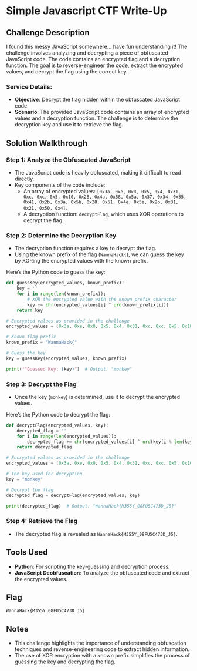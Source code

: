 # Simple Javascript CTF Write-Up

## Challenge Description
I found this messy JavaScript somewhere... have fun understanding it! The challenge involves analyzing and decrypting a piece of obfuscated JavaScript code. The code contains an encrypted flag and a decryption function. The goal is to reverse-engineer the code, extract the encrypted values, and decrypt the flag using the correct key.

### Service Details:
- **Objective**: Decrypt the flag hidden within the obfuscated JavaScript code.
- **Scenario**: The provided JavaScript code contains an array of encrypted values and a decryption function. The challenge is to determine the decryption key and use it to retrieve the flag.

## Solution Walkthrough

### Step 1: Analyze the Obfuscated JavaScript
- The JavaScript code is heavily obfuscated, making it difficult to read directly.
- Key components of the code include:
  - An array of encrypted values: `[0x3a, 0xe, 0x0, 0x5, 0x4, 0x31, 0xc, 0xc, 0x5, 0x10, 0x28, 0x4a, 0x58, 0x5a, 0x37, 0x34, 0x55, 0x41, 0x2b, 0x3a, 0x5b, 0x28, 0x51, 0x4e, 0x5e, 0x2b, 0x31, 0x21, 0x50, 0x4]`.
  - A decryption function: `decryptFlag`, which uses XOR operations to decrypt the flag.

### Step 2: Determine the Decryption Key
- The decryption function requires a key to decrypt the flag.
- Using the known prefix of the flag (`WannaHack{`), we can guess the key by XORing the encrypted values with the known prefix.

Here’s the Python code to guess the key:

```python
def guessKey(encrypted_values, known_prefix):
    key = ''
    for i in range(len(known_prefix)):
        # XOR the encrypted value with the known prefix character
        key += chr(encrypted_values[i] ^ ord(known_prefix[i]))
    return key

# Encrypted values as provided in the challenge
encrypted_values = [0x3a, 0xe, 0x0, 0x5, 0x4, 0x31, 0xc, 0xc, 0x5, 0x10, 0x28, 0x4a, 0x58, 0x5a, 0x37, 0x34, 0x55, 0x41, 0x2b, 0x3a, 0x5b, 0x28, 0x51, 0x4e, 0x5e, 0x2b, 0x31, 0x21, 0x50, 0x4]

# Known flag prefix
known_prefix = "WannaHack{"

# Guess the key
key = guessKey(encrypted_values, known_prefix)

print(f"Guessed Key: {key}")  # Output: "monkey"
```

### Step 3: Decrypt the Flag
- Once the key (`monkey`) is determined, use it to decrypt the encrypted values.

Here’s the Python code to decrypt the flag:

```python
def decryptFlag(encrypted_values, key):
    decrypted_flag = ''
    for i in range(len(encrypted_values)):
        decrypted_flag += chr(encrypted_values[i] ^ ord(key[i % len(key)]))
    return decrypted_flag

# Encrypted values as provided in the challenge
encrypted_values = [0x3a, 0xe, 0x0, 0x5, 0x4, 0x31, 0xc, 0xc, 0x5, 0x10, 0x28, 0x4a, 0x58, 0x5a, 0x37, 0x34, 0x55, 0x41, 0x2b, 0x3a, 0x5b, 0x28, 0x51, 0x4e, 0x5e, 0x2b, 0x31, 0x21, 0x50, 0x4]

# The key used for decryption
key = "monkey"

# Decrypt the flag
decrypted_flag = decryptFlag(encrypted_values, key)

print(decrypted_flag)  # Output: "WannaHack{M355Y_08FU5C473D_J5}"
```

### Step 4: Retrieve the Flag
- The decrypted flag is revealed as `WannaHack{M355Y_08FU5C473D_J5}`.

## Tools Used
- **Python**: For scripting the key-guessing and decryption process.
- **JavaScript Deobfuscation**: To analyze the obfuscated code and extract the encrypted values.

## Flag
`WannaHack{M355Y_08FU5C473D_J5}`

## Notes
- This challenge highlights the importance of understanding obfuscation techniques and reverse-engineering code to extract hidden information.
- The use of XOR encryption with a known prefix simplifies the process of guessing the key and decrypting the flag.